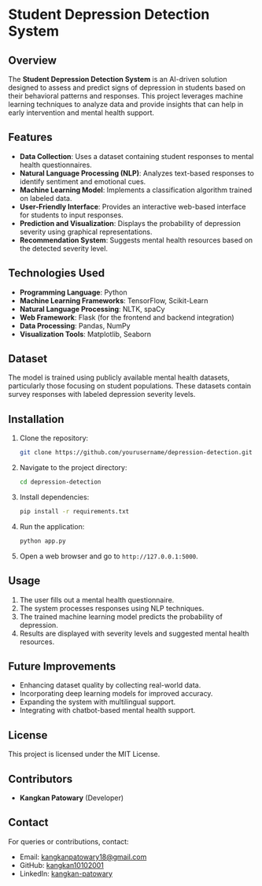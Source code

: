 # Student Depression Detection System

## Overview
The **Student Depression Detection System** is an AI-driven solution designed to assess and predict signs of depression in students based on their behavioral patterns and responses. This project leverages machine learning techniques to analyze data and provide insights that can help in early intervention and mental health support.

## Features
- **Data Collection**: Uses a dataset containing student responses to mental health questionnaires.
- **Natural Language Processing (NLP)**: Analyzes text-based responses to identify sentiment and emotional cues.
- **Machine Learning Model**: Implements a classification algorithm trained on labeled data.
- **User-Friendly Interface**: Provides an interactive web-based interface for students to input responses.
- **Prediction and Visualization**: Displays the probability of depression severity using graphical representations.
- **Recommendation System**: Suggests mental health resources based on the detected severity level.

## Technologies Used
- **Programming Language**: Python
- **Machine Learning Frameworks**: TensorFlow, Scikit-Learn
- **Natural Language Processing**: NLTK, spaCy
- **Web Framework**: Flask (for the frontend and backend integration)
- **Data Processing**: Pandas, NumPy
- **Visualization Tools**: Matplotlib, Seaborn

## Dataset
The model is trained using publicly available mental health datasets, particularly those focusing on student populations. These datasets contain survey responses with labeled depression severity levels.

## Installation
1. Clone the repository:
   ```sh
   git clone https://github.com/yourusername/depression-detection.git
   ```
2. Navigate to the project directory:
   ```sh
   cd depression-detection
   ```
3. Install dependencies:
   ```sh
   pip install -r requirements.txt
   ```
4. Run the application:
   ```sh
   python app.py
   ```
5. Open a web browser and go to `http://127.0.0.1:5000`.

## Usage
1. The user fills out a mental health questionnaire.
2. The system processes responses using NLP techniques.
3. The trained machine learning model predicts the probability of depression.
4. Results are displayed with severity levels and suggested mental health resources.

## Future Improvements
- Enhancing dataset quality by collecting real-world data.
- Incorporating deep learning models for improved accuracy.
- Expanding the system with multilingual support.
- Integrating with chatbot-based mental health support.

## License
This project is licensed under the MIT License.

## Contributors
- **Kangkan Patowary** (Developer)

## Contact
For queries or contributions, contact:
- Email: kangkanpatowary18@gmail.com
- GitHub: [kangkan10102001](https://github.com/kangkan10102001)
- LinkedIn: [kangkan-patowary](https://www.linkedin.com/in/kangkan-p-393166239/)

